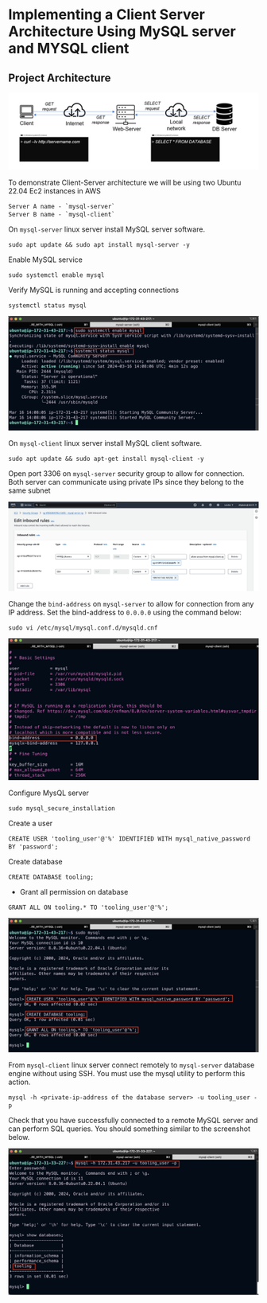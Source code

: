 # Implementing a Client Server Architecture Using MySQL server and MYSQL client

## Project Architecture
![project_architecture](./img/1.project_architecture.jpg)

To demonstrate Client-Server architecture we will be using two Ubuntu 22.04 Ec2 instances in AWS
```
Server A name - `mysql-server`
Server B name - `mysql-client`
```

On `mysql-server` linux server install MySQL server software.
```
sudo apt update && sudo apt install mysql-server -y
```

Enable MySQL service
```
sudo systemctl enable mysql
```
Verify MySQL is running and accepting connections
```
systemctl status mysql
```
![mysql_status](./img/2.mysql_status.png)

On `mysql-client` linux server install MySQL client software.
```
sudo apt update && sudo apt-get install mysql-client -y
```

Open port 3306 on `mysql-server` security group to allow for connection. Both server can communicate using private IPs since they belong to the same subnet

![security_group_allow](./img/5.security_group_rules.png)

Change the `bind-address` on `mysql-server` to allow for connection from any IP address. Set the bind-address to `0.0.0.0` using the command below:
```
sudo vi /etc/mysql/mysql.conf.d/mysqld.cnf
```
![bind_address](./img/3.bind_address.png)

Configure MysQL server
```
sudo mysql_secure_installation
```

Create a user
```
CREATE USER 'tooling_user'@'%' IDENTIFIED WITH mysql_native_password BY 'password';
```

Create database
```
CREATE DATABASE tooling;
```

- Grant all permission on database
```
GRANT ALL ON tooling.* TO 'tooling_user'@'%';
```
![db_user_creation](./img/4.db_user_creation.png)

From `mysql-client` linux server connect remotely to `mysql-server` database engine without using SSH. You must use the mysql utility to perform this action.
```
mysql -h <private-ip-address of the database server> -u tooling_user -p
```
Check that you have successfully connected to a remote MySQL server and can perform SQL queries. You should something similar to the screenshot below.

![successful_connection](./img/6.connect_successful_client.png)
